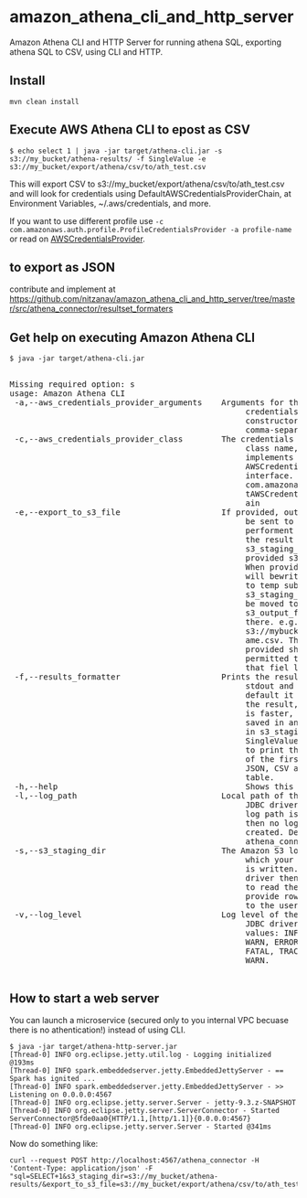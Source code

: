 # amazon_athena_cli_and_http_server
Amazon Athena CLI and HTTP Server for running athena SQL, exporting athena SQL to CSV, using CLI and HTTP.

## Install
`mvn clean install`

## Execute AWS Athena CLI to epost as CSV
`$ echo select 1 | java -jar target/athena-cli.jar -s s3://my_bucket/athena-results/ -f SingleValue -e s3://my_bucket/export/athena/csv/to/ath_test.csv`

This will export CSV to s3://my_bucket/export/athena/csv/to/ath_test.csv and will look for credentials using DefaultAWSCredentialsProviderChain, at Environment Variables, ~/.aws/credentials, and more.

If you want to use different profile use `-c com.amazonaws.auth.profile.ProfileCredentialsProvider -a profile-name` or read on [AWSCredentialsProvider](http://docs.aws.amazon.com/AWSJavaSDK/latest/javadoc/com/amazonaws/auth/AWSCredentialsProvider.html).

## to export as JSON
contribute and implement at https://github.com/nitzanav/amazon_athena_cli_and_http_server/tree/master/src/athena_connector/resultset_formaters

## Get help on executing Amazon Athena CLI
`$ java -jar target/athena-cli.jar`
<pre>

Missing required option: s
usage: Amazon Athena CLI
 -a,--aws_credentials_provider_arguments <arg>   Arguments for the
                                                 credentials provider
                                                 constructor as
                                                 comma-separated values.
 -c,--aws_credentials_provider_class <arg>       The credentials provider
                                                 class name, which
                                                 implements the
                                                 AWSCredentialsProvider
                                                 interface. The default is
                                                 com.amazonaws.auth.Defaul
                                                 tAWSCredentialsProviderCh
                                                 ain
 -e,--export_to_s3_file <arg>                    If provided, output will
                                                 be sent to S3 in an
                                                 performent way, by moving
                                                 the result file in
                                                 s3_staging_dir to the
                                                 provided s3 file key.
                                                 When provided the file
                                                 will bewritten at first
                                                 to temp subfolder inside
                                                 s3_staging_dir and will
                                                 be moved to
                                                 s3_output_file from
                                                 there. e.g.
                                                 s3://mybucket/folder/filn
                                                 ame.csv. The credetials
                                                 provided should be
                                                 permitted to write to
                                                 that fiel location.
 -f,--results_formatter <arg>                    Prints the result to
                                                 stdout and formats it. By
                                                 default it doesn't print
                                                 the result, this option
                                                 is faster, results are
                                                 saved in any case to S3
                                                 in s3_staging_dir. Choose
                                                 SingleValue in order just
                                                 to print the fist column
                                                 of the first row. TODO:
                                                 JSON, CSV and ASCII
                                                 table.
 -h,--help                                       Shows this help message.
 -l,--log_path <arg>                             Local path of the Athena
                                                 JDBC driver logs. If no
                                                 log path is provided,
                                                 then no log files are
                                                 created. Default is
                                                 athena_connector_jdbc.log
 -s,--s3_staging_dir <arg>                       The Amazon S3 location to
                                                 which your query output
                                                 is written. The JDBC
                                                 driver then asks Athena
                                                 to read the results and
                                                 provide rows of data back
                                                 to the user..
 -v,--log_level <arg>                            Log level of the Athena
                                                 JDBC driver logs. Valid
                                                 values: INFO, DEBUG,
                                                 WARN, ERROR, ALL, OFF,
                                                 FATAL, TRACE. Default is
                                                 WARN.

</pre>

## How to start a web server
You can launch a microservice (secured only to you internal VPC becuase there is no athentication!) instead of using CLI.
```
$ java -jar target/athena-http-server.jar
[Thread-0] INFO org.eclipse.jetty.util.log - Logging initialized @193ms
[Thread-0] INFO spark.embeddedserver.jetty.EmbeddedJettyServer - == Spark has ignited ...
[Thread-0] INFO spark.embeddedserver.jetty.EmbeddedJettyServer - >> Listening on 0.0.0.0:4567
[Thread-0] INFO org.eclipse.jetty.server.Server - jetty-9.3.z-SNAPSHOT
[Thread-0] INFO org.eclipse.jetty.server.ServerConnector - Started ServerConnector@5fde0aa0{HTTP/1.1,[http/1.1]}{0.0.0.0:4567}
[Thread-0] INFO org.eclipse.jetty.server.Server - Started @341ms
```

Now do something like:
```
curl --request POST http://localhost:4567/athena_connector -H 'Content-Type: application/json' -F "sql=SELECT+1&s3_staging_dir=s3://my_bucket/athena-results/&export_to_s3_file=s3://my_bucket/export/athena/csv/to/ath_test.csv"
```
